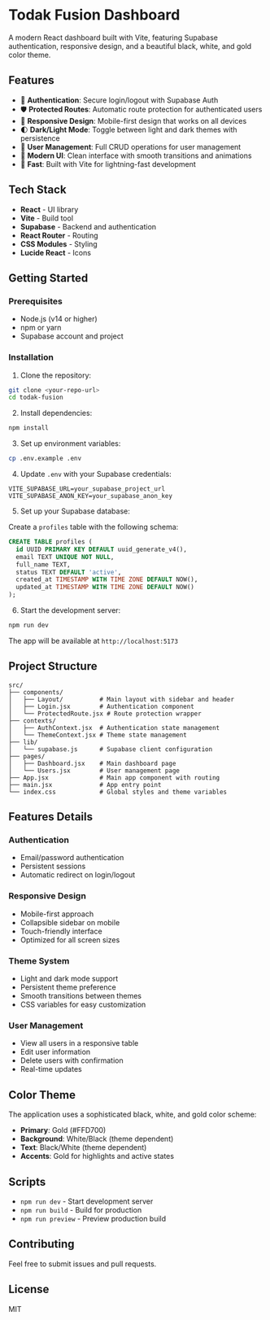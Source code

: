 # Todak Fusion Dashboard

A modern React dashboard built with Vite, featuring Supabase authentication, responsive design, and a beautiful black, white, and gold color theme.

## Features

- 🔐 **Authentication**: Secure login/logout with Supabase Auth
- 🛡️ **Protected Routes**: Automatic route protection for authenticated users
- 📱 **Responsive Design**: Mobile-first design that works on all devices
- 🌓 **Dark/Light Mode**: Toggle between light and dark themes with persistence
- 👥 **User Management**: Full CRUD operations for user management
- 🎨 **Modern UI**: Clean interface with smooth transitions and animations
- 🏃 **Fast**: Built with Vite for lightning-fast development

## Tech Stack

- **React** - UI library
- **Vite** - Build tool
- **Supabase** - Backend and authentication
- **React Router** - Routing
- **CSS Modules** - Styling
- **Lucide React** - Icons

## Getting Started

### Prerequisites

- Node.js (v14 or higher)
- npm or yarn
- Supabase account and project

### Installation

1. Clone the repository:
```bash
git clone <your-repo-url>
cd todak-fusion
```

2. Install dependencies:
```bash
npm install
```

3. Set up environment variables:
```bash
cp .env.example .env
```

4. Update `.env` with your Supabase credentials:
```
VITE_SUPABASE_URL=your_supabase_project_url
VITE_SUPABASE_ANON_KEY=your_supabase_anon_key
```

5. Set up your Supabase database:

Create a `profiles` table with the following schema:
```sql
CREATE TABLE profiles (
  id UUID PRIMARY KEY DEFAULT uuid_generate_v4(),
  email TEXT UNIQUE NOT NULL,
  full_name TEXT,
  status TEXT DEFAULT 'active',
  created_at TIMESTAMP WITH TIME ZONE DEFAULT NOW(),
  updated_at TIMESTAMP WITH TIME ZONE DEFAULT NOW()
);
```

6. Start the development server:
```bash
npm run dev
```

The app will be available at `http://localhost:5173`

## Project Structure

```
src/
├── components/
│   ├── Layout/          # Main layout with sidebar and header
│   ├── Login.jsx        # Authentication component
│   └── ProtectedRoute.jsx # Route protection wrapper
├── contexts/
│   ├── AuthContext.jsx  # Authentication state management
│   └── ThemeContext.jsx # Theme state management
├── lib/
│   └── supabase.js      # Supabase client configuration
├── pages/
│   ├── Dashboard.jsx    # Main dashboard page
│   └── Users.jsx        # User management page
├── App.jsx              # Main app component with routing
├── main.jsx             # App entry point
└── index.css            # Global styles and theme variables
```

## Features Details

### Authentication
- Email/password authentication
- Persistent sessions
- Automatic redirect on login/logout

### Responsive Design
- Mobile-first approach
- Collapsible sidebar on mobile
- Touch-friendly interface
- Optimized for all screen sizes

### Theme System
- Light and dark mode support
- Persistent theme preference
- Smooth transitions between themes
- CSS variables for easy customization

### User Management
- View all users in a responsive table
- Edit user information
- Delete users with confirmation
- Real-time updates

## Color Theme

The application uses a sophisticated black, white, and gold color scheme:
- **Primary**: Gold (#FFD700)
- **Background**: White/Black (theme dependent)
- **Text**: Black/White (theme dependent)
- **Accents**: Gold for highlights and active states

## Scripts

- `npm run dev` - Start development server
- `npm run build` - Build for production
- `npm run preview` - Preview production build

## Contributing

Feel free to submit issues and pull requests.

## License

MIT